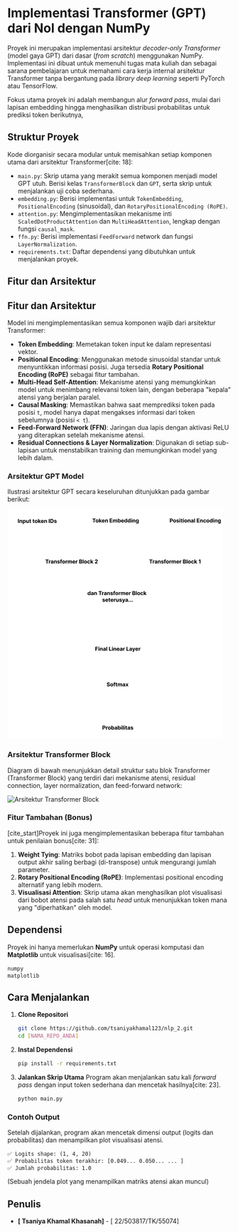 # Implementasi Transformer (GPT) dari Nol dengan NumPy

Proyek ini merupakan implementasi arsitektur *decoder-only Transformer* (model gaya GPT) dari dasar (*from scratch*) menggunakan NumPy. Implementasi ini dibuat untuk memenuhi tugas mata kuliah dan sebagai sarana pembelajaran untuk memahami cara kerja internal arsitektur Transformer tanpa bergantung pada *library deep learning* seperti PyTorch atau TensorFlow.

Fokus utama proyek ini adalah membangun alur *forward pass*, mulai dari lapisan embedding hingga menghasilkan distribusi probabilitas untuk prediksi token berikutnya,

## Struktur Proyek

Kode diorganisir secara modular untuk memisahkan setiap komponen utama dari arsitektur Transformer[cite: 18]:

-   `main.py`: Skrip utama yang merakit semua komponen menjadi model GPT utuh. Berisi kelas `TransformerBlock` dan `GPT`, serta skrip untuk menjalankan uji coba sederhana.
-   `embedding.py`: Berisi implementasi untuk `TokenEmbedding`, `PositionalEncoding` (sinusoidal), dan `RotaryPositionalEncoding (RoPE)`.
-   `attention.py`: Mengimplementasikan mekanisme inti `ScaledDotProductAttention` dan `MultiHeadAttention`, lengkap dengan fungsi `causal_mask`.
-   `ffn.py`: Berisi implementasi `FeedForward` network dan fungsi `LayerNormalization`.
-   `requirements.txt`: Daftar dependensi yang dibutuhkan untuk menjalankan proyek.

## Fitur dan Arsitektur

## Fitur dan Arsitektur

Model ini mengimplementasikan semua komponen wajib dari arsitektur Transformer:

-   **Token Embedding**: Memetakan token input ke dalam representasi vektor.
-   **Positional Encoding**: Menggunakan metode sinusoidal standar untuk menyuntikkan informasi posisi. Juga tersedia **Rotary Positional Encoding (RoPE)** sebagai fitur tambahan.
-   **Multi-Head Self-Attention**: Mekanisme atensi yang memungkinkan model untuk menimbang relevansi token lain, dengan beberapa "kepala" atensi yang berjalan paralel.
-   **Causal Masking**: Memastikan bahwa saat memprediksi token pada posisi `t`, model hanya dapat mengakses informasi dari token sebelumnya (posisi `< t`).
-   **Feed-Forward Network (FFN)**: Jaringan dua lapis dengan aktivasi ReLU yang diterapkan setelah mekanisme atensi.
-   **Residual Connections & Layer Normalization**: Digunakan di setiap sub-lapisan untuk menstabilkan training dan memungkinkan model yang lebih dalam.

### Arsitektur GPT Model
Ilustrasi arsitektur GPT secara keseluruhan ditunjukkan pada gambar berikut:

![Arsitektur GPT](Group%202.png)

### Arsitektur Transformer Block
Diagram di bawah menunjukkan detail struktur satu blok Transformer (Transformer Block) yang terdiri dari mekanisme atensi, residual connection, layer normalization, dan feed-forward network:

![Arsitektur Transformer Block](Group3%20(1).png)

### Fitur Tambahan (Bonus)

[cite_start]Proyek ini juga mengimplementasikan beberapa fitur tambahan untuk penilaian bonus[cite: 31]:
1.  **Weight Tying**: Matriks bobot pada lapisan embedding dan lapisan output akhir saling berbagi (di-transpose) untuk mengurangi jumlah parameter.
2.  **Rotary Positional Encoding (RoPE)**: Implementasi positional encoding alternatif yang lebih modern.
3.  **Visualisasi Attention**: Skrip utama akan menghasilkan plot visualisasi dari bobot atensi pada salah satu *head* untuk menunjukkan token mana yang "diperhatikan" oleh model.

## Dependensi

Proyek ini hanya memerlukan **NumPy** untuk operasi komputasi dan **Matplotlib** untuk visualisasi[cite: 16].

```
numpy
matplotlib
```

## Cara Menjalankan

1.  **Clone Repositori**
    ```bash
    git clone https://github.com/tsaniyakhamal123/nlp_2.git
    cd [NAMA_REPO_ANDA]
    ```

2.  **Instal Dependensi**
    ```bash
    pip install -r requirements.txt
    ```

3.  **Jalankan Skrip Utama**
    Program akan menjalankan satu kali *forward pass* dengan input token sederhana dan mencetak hasilnya[cite: 23].
    ```bash
    python main.py
    ```

### Contoh Output

Setelah dijalankan, program akan mencetak dimensi output (logits dan probabilitas) dan menampilkan plot visualisasi atensi.

```
✅ Logits shape: (1, 4, 20)
✅ Probabilitas token terakhir: [0.049... 0.050... ... ]
✅ Jumlah probabilitas: 1.0
```
(Sebuah jendela plot yang menampilkan matriks atensi akan muncul)

## Penulis

- **[ Tsaniya Khamal Khasanah]** - [ 22/503817/TK/55074]
